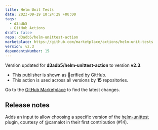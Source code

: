 ```yaml
---
title: Helm Unit Tests
date: 2023-09-19 10:24:29 +00:00
tags:
  - d3adb5
  - GitHub Actions
draft: false
repo: d3adb5/helm-unittest-action
marketplace: https://github.com/marketplace/actions/helm-unit-tests
version: v2.3
dependentsNumber: 15
---
```



Version updated for **d3adb5/helm-unittest-action** to version **v2.3**.
- This publisher is shown as erified by GitHub.
- This action is used across all versions by **15** repositories.

Go to the [GitHub Marketplace](https://github.com/marketplace/actions/helm-unit-tests) to find the latest changes.

## Release notes

Adds an input to allow choosing a specific version of the [helm-unittest](https://github.com/helm-unittest/helm-unittest) plugin, courtesy of @camalot in their first contribution (#14).
